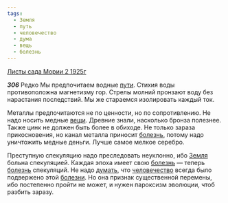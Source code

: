 ```yaml
---
tags:
  - Земля
  - путь
  - человечество
  - дума
  - вещь
  - болезнь
---
```


[Листы сада Мории 2 1925г](https://127.0.0.1:4002/agni/1925)

___306___
Редко Мы предпочитаем водные [пути](../../../tags/#путь). Стихия воды противоположна магнетизму гор. Стрелы молний пронзают воду без нарастания последствий. Мы же стараемся изолировать каждый ток.   

Металлы предпочитаются не по ценности, но по сопротивлению. Не надо носить медные [вещи](../../../tags/#вещь). Древние знали, насколько бронза полезнее. Также цинк не должен быть более в обиходе. Не только зараза прикосновения, но канал металла приносит [болезнь](../../../tags/#болезнь), потому надо уничтожить медные деньги. Лучше самое мелкое серебро.   

Преступную спекуляцию надо преследовать неуклонно, ибо [Земля](../../../tags/#Земля) больна спекуляцией. Каждая эпоха имеет свою [болезнь](../../../tags/#болезнь) — теперь [болезнь](../../../tags/#болезнь) спекуляций. Не надо [думать](../../../tags/#дума), что [человечество](../../../tags/#человечество) всегда было подвержено этой [болезни](../../../tags/#болезнь). Но она признак существенной перемены, ибо постепенно пройти не может, и нужен пароксизм эволюции, чтоб разбить заразу.   

